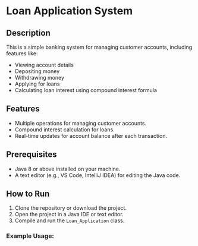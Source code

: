 # Loan Application System
## Description
This is a simple banking system for managing customer accounts, including features like:
- Viewing account details
- Depositing money
- Withdrawing money
- Applying for loans
- Calculating loan interest using compound interest formula

## Features
- Multiple operations for managing customer accounts.
- Compound interest calculation for loans.
- Real-time updates for account balance after each transaction.

## Prerequisites
- Java 8 or above installed on your machine.
- A text editor (e.g., VS Code, IntelliJ IDEA) for editing the Java code.

## How to Run
1. Clone the repository or download the project.
2. Open the project in a Java IDE or text editor.
3. Compile and run the `Loan_Application` class.

### Example Usage:
